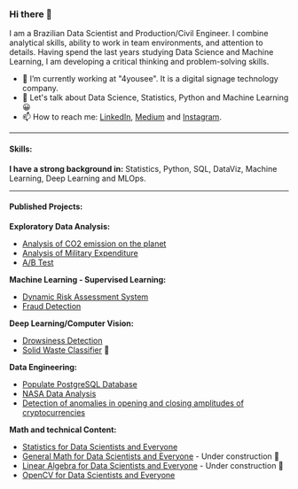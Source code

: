 ### Hi there 👋

I am a Brazilian Data Scientist and Production/Civil Engineer. I combine analytical skills, ability to work in team environments, and attention to details. Having spend the last years studying Data Science and Machine Learning, I am developing a critical thinking and problem-solving skills.

- 🔭 I’m currently working at "4yousee". It is a digital signage technology company.
- 💬 Let's talk about Data Science, Statistics, Python and Machine Learning :grinning:
- 📫 How to reach me: [LinkedIn](https://www.linkedin.com/in/v%C3%ADtor-beltr%C3%A3o-56a912178/), [Medium](https://pandascouple.medium.com/) and [Instagram](https://www.instagram.com/pandas_couple/).
***

#### Skills:

**I have a strong background in:** Statistics, Python, SQL, DataViz, Machine Learning, Deep Learning and MLOps.
***
#### Published Projects:

**Exploratory Data Analysis:**

* [Analysis of CO2 emission on the planet](https://github.com/vitorbeltrao/CO2Emissions)
* [Analysis of Military Expenditure](https://github.com/vitorbeltrao/MilitaryExpenditure)
* [A/B Test](https://github.com/vitorbeltrao/A-B-test)

**Machine Learning - Supervised Learning:**

* [Dynamic Risk Assessment System](https://github.com/vitorbeltrao/risk_assessment)
* [Fraud Detection](https://github.com/vitorbeltrao/fraud-detection)

**Deep Learning/Computer Vision:**

* [Drowsiness Detection](https://github.com/vitorbeltrao/drowsiness_detection)
* [Solid Waste Classifier](https://github.com/vitorbeltrao/solid_waste_classifier) 🌱

**Data Engineering:**

* [Populate PostgreSQL Database](https://github.com/vitorbeltrao/populate_database)
* [NASA Data Analysis](https://github.com/vitorbeltrao/nasa_data_analysis)
* [Detection of anomalies in opening and closing amplitudes of cryptocurrencies](https://github.com/vitorbeltrao/cryptocurrency_anomaly_detection)

**Math and technical Content:**

* [Statistics for Data Scientists and Everyone](https://github.com/vitorbeltrao/Statistics_for_Data_Scientists)
* [General Math for Data Scientists and Everyone](https://github.com/vitorbeltrao/general_math) - Under construction 🌱
* [Linear Algebra for Data Scientists and Everyone](https://github.com/vitorbeltrao/Linear_algebra) - Under construction 🌱
* [OpenCV for Data Scientists and Everyone](https://github.com/vitorbeltrao/open_cv)




<!--
**vitorbeltrao/vitorbeltrao** is a ✨ _special_ ✨ repository because its `README.md` (this file) appears on your GitHub profile.

Here are some ideas to get you started:

- 🔭 I’m currently working on ...
- 🌱 I’m currently learning ...
- 👯 I’m looking to collaborate on ...
- 🤔 I’m looking for help with ...
- 💬 Ask me about ...
- 📫 How to reach me: ...
- 😄 Pronouns: ...
- ⚡ Fun fact: ...
-->
